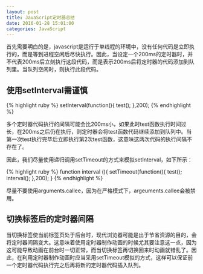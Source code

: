 ```yaml
---
layout: post
title: JavaScript定时器总结
date: 2016-01-28 15:01:00
categories: JavaScript
---
```


首先需要明白的是，javascript是运行于单线程的环境中，没有任何代码是立即执行的，而是等到进程空闲后尽快执行。因此，当设定一个200ms的定时器时，并不代表200ms后立刻执行这段代码，而是表示200ms后将定时器的代码添加到队列里。当队列空闲时，则执行此段代码。

## 使用setInterval需谨慎

{% highlight ruby %}
setInterval(function(){
	test();
},200);
{% endhighlight %}

多个定时器代码执行的间隔可能会比200ms小，如果此时test函数执行时间过长，在200ms之后仍在执行，则定时器会将test函数代码继续添加到队列中。当第一次test执行完毕后立即执行第2次test函数，这意味这两次代码的执行间隔不存在了。

因此，我们尽量使用递归调用setTimeout的方式来模拟setInterval，如下所示：

{% highlight ruby %}
function interval (){
	setTimeout(function(){
		test();
		interval();
	},200);
}
{% endhighlight %}

尽量不要使用arguments.callee，因为在严格模式下，argeuments.callee会被禁用。

## 切换标签后的定时器间隔

当切换标签使当前标签页处于后台时，现代浏览器可能是出于节省资源的目的，会将定时器间隔变大。这意味着使用定时器制作动画的时候尤其要注意这一点，因为这可能导致动画在前台时一切正常，而当切换标签再切换回来时动画就错乱了。因此，在利用定时器制作动画时应当采用setTimeout模拟的方式，这样可以保证前一个定时器代码执行完之后再将新的定时器代码插入队列。